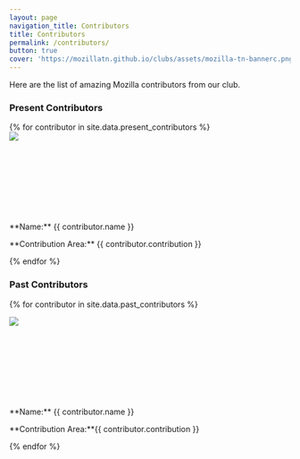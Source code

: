 ```yaml
---
layout: page
navigation_title: Contributors
title: Contributors
permalink: /contributors/
button: true
cover: 'https://mozillatn.github.io/clubs/assets/mozilla-tn-bannerc.png'
---
```


Here are the list of amazing Mozilla contributors from our club.

<h3>Present Contributors</h3>
<div class="contributors_wrapper">
{% for contributor in site.data.present_contributors %}
<div class="contributors">

<div class="pic" style="height: 130px; width: 130px">
<img src="{{ contributor.photo }}"></div><br>
<p class="name">**Name:** {{ contributor.name }}</p>
<p class="contribution">**Contribution Area:** {{ contributor.contribution }}</p>
	

</div>

{% endfor %}
</div>
<h3>Past Contributors</h3>
<div class="contributors_wrapper">
{% for contributor in site.data.past_contributors %}
<div class="contributors">

<div class="pic" style="height: 130px; width: 130px">

<img src="{{ contributor.photo }}"></div><br>

<p class="name">**Name:** {{ contributor.name }}</p>
<p class="contribution">**Contribution Area:**{{ contributor.contribution }}</p>

</div>
{% endfor %}
</div>
